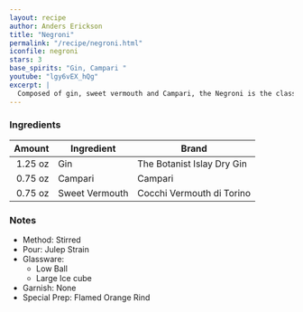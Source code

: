 ```yaml
---
layout: recipe
author: Anders Erickson
title: "Negroni"
permalink: "/recipe/negroni.html"
iconfile: negroni
stars: 3
base_spirits: "Gin, Campari "
youtube: "lgy6vEX_hQg"
excerpt: |
  Composed of gin, sweet vermouth and Campari, the Negroni is the classic three-ingredient cocktail you should absolutely master.
---
```


### Ingredients

|  Amount | Ingredient     | Brand                      |
| ------: | -------------- | -------------------------- |
| 1.25 oz | Gin            | The Botanist Islay Dry Gin |
| 0.75 oz | Campari        | Campari                    |
| 0.75 oz | Sweet Vermouth | Cocchi Vermouth di Torino  |

### Notes

- Method: Stirred
- Pour: Julep Strain
- Glassware:
  - Low Ball
  - Large Ice cube
- Garnish: None
- Special Prep: Flamed Orange Rind
